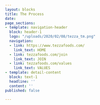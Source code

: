 ```yaml
---
layout: blocks
title: The Process
date: 
page_sections:
- template: navigation-header
  block: header-1
  logo: "/uploads/2020/02/08/tezza_tm.png"
  navigation:
  - link: https://www.tezzafoods.com/
    link_text: HOME
  - link: tezzafoods.com/join
    link_text: JOIN
  - link: tezzafoods.com/values
    link_text: VALUES
- template: detail-content
  block: text-1
  headline: ''
  content: ''
published: false

---
```


